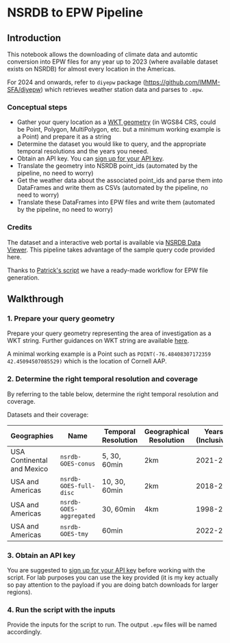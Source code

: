 # NSRDB to EPW Pipeline
## Introduction
This notebook allows the downloading of climate data and automtic conversion into EPW files for any year up to 2023 (where available dataset exists on NSRDB) for almost every location in the Americas.

For 2024 and onwards, refer to `diyepw` package (https://github.com/IMMM-SFA/diyepw) which retrieves weather station data and parses to `.epw`.

### Conceptual steps

+ Gather your query location as a [WKT geometry](https://libgeos.org/specifications/wkt/) (in WGS84 CRS, could be Point, Polygon, MultiPolygon, etc. but a minimum working example is a Point) and prepare it as a string
+ Determine the dataset you would like to query, and the appropriate temporal resolutions and the years you neeed.
+ Obtain an API key. You can [sign up for your API key](https://developer.nrel.gov/signup/).
+ Translate the geometry into NSRDB point_ids (automated by the pipeline, no need to worry)
+ Get the weather data about the associated point_ids and parse them into DataFrames and write them as CSVs (automated by the pipeline, no need to worry)
+ Translate these DataFrames into EPW files and write them (automated by the pipeline, no need to worry)

### Credits

The dataset and a interactive web portal is available via [NSRDB Data Viewer](https://nsrdb.nrel.gov/data-viewer). This pipeline takes advantage of the sample query code provided here.

Thanks to [Patrick's script](https://github.com/building-energy/epw/blob/master/epw/epw.py) we have a ready-made workflow for EPW file generation.

## Walkthrough
### 1. Prepare your query geometry

Prepare your query geometry representing the area of investigation as a WKT string. Further guidances on WKT string are available [here](https://libgeos.org/specifications/wkt/).

A minimal working example is a Point such as `POINT(-76.48408307172359 42.45094507085529)` which is the location of Cornell AAP.

### 2. Determine the right temporal resolution and coverage

By referring to the table below, determine the right temporal resolution and coverage.

Datasets and their coverage:

|Geographies|Name|Temporal Resolution|Geographical Resolution|Years (Inclusive)|
|------|------|------|------|------|
|USA Continental and Mexico|`nsrdb-GOES-conus`|5, 30, 60min|2km|2021-23|
|USA and Americas|`nsrdb-GOES-full-disc`|10, 30, 60min|2km|2018-23|
|USA and Americas|`nsrdb-GOES-aggregated`|30, 60min|4km|1998-23|
|USA and Americas|`nsrdb-GOES-tmy`|60min| |2022-23|

### 3. Obtain an API key
You are suggested to [sign up for your API key](https://developer.nrel.gov/signup/) before working with the script. For lab purposes you can use the key provided (it is my key actually so pay attention to the payload if you are doing batch downloads for larger regions).

### 4. Run the script with the inputs

Provide the inputs for the script to run. The output `.epw` files will be named accordingly.